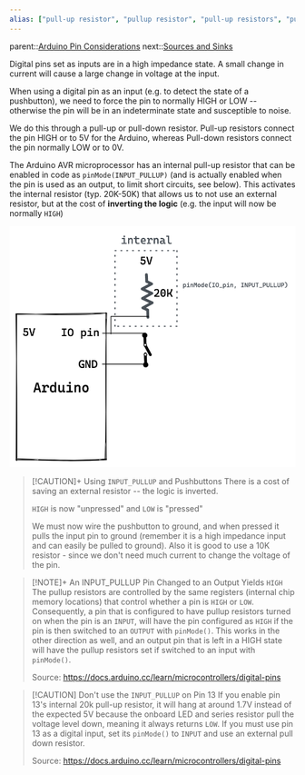 ```yaml
---
alias: ["pull-up resistor", "pullup resistor", "pull-up resistors", "pullup resistors"]
---
```

parent::[Arduino Pin Considerations](Arduino%20Pin%20Considerations.md)
next::[Sources and Sinks](Sources%20and%20Sinks.md)

Digital pins set as inputs are in a high impedance state. A small change in current will cause a large change in voltage at the input. 

When using a digital pin as an input (e.g. to detect the state of a pushbutton), we need to force the pin to normally HIGH or LOW -- otherwise the pin will be in an indeterminate state and susceptible to noise.

We do this through a pull-up or pull-down resistor. Pull-up resistors connect the pin HIGH or to 5V for the Arduino, whereas Pull-down resistors connect the pin normally LOW or to 0V. 

The Arduino AVR microprocessor has an internal pull-up resistor that can be enabled in code as `pinMode(INPUT_PULLUP)` (and is actually enabled when the pin is used as an output, to limit short circuits, see below). This activates the internal resistor (typ. 20K-50K) that allows us to not use an external resistor, but at the cost of **inverting the logic** (e.g. the input will now be normally `HIGH`)

![Pasted image 20221104114045](Personal%20Folders/that_marouk_ish/attachments/Pasted%20image%2020221104114045.png)

> [!CAUTION]+ Using `INPUT_PULLUP` and Pushbuttons
> There is a cost of saving an external resistor -- the logic is inverted.
> 
> `HIGH` is now "unpressed" and `LOW` is "pressed"
> 
> We must now wire the pushbutton to ground, and when pressed it pulls the input pin to ground (remember it is a high impedance input and can easily be pulled to ground). Also it is good to use a 10K resistor - since we don't need much current to change the voltage of the pin.

> [!NOTE]+ An INPUT_PULLUP Pin Changed to an Output Yields `HIGH`
> The pullup resistors are controlled by the same registers (internal chip memory locations) that control whether a pin is `HIGH` or `LOW`. Consequently, a pin that is configured to have pullup resistors turned on when the pin is an `INPUT`, will have the pin configured as `HIGH` if the pin is then switched to an `OUTPUT` with `pinMode()`. This works in the other direction as well, and an output pin that is left in a HIGH state will have the pullup resistors set if switched to an input with `pinMode()`.
>
> Source: https://docs.arduino.cc/learn/microcontrollers/digital-pins

> [!CAUTION] Don't use the `INPUT_PULLUP` on Pin 13
> If you enable pin 13's internal 20k pull-up resistor, it will hang at around 1.7V instead of the expected 5V because the onboard LED and series resistor pull the voltage level down, meaning it always returns `LOW`. If you must use pin 13 as a digital input, set its `pinMode()` to `INPUT` and use an external pull down resistor.
> 
> Source: https://docs.arduino.cc/learn/microcontrollers/digital-pins